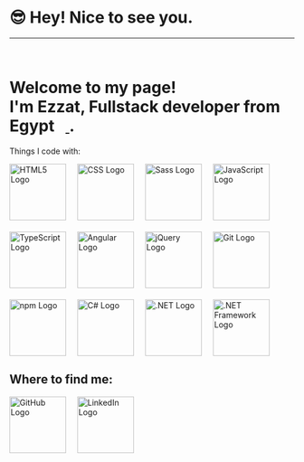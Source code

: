 <!DOCTYPE html>
<html lang="en">
<head>
    <meta charset="UTF-8">
    <meta name="viewport" content="width=device-width, initial-scale=1.0">
    <title>My Page</title>
</head>
<body>
    <h1>😎 Hey! Nice to see you.</h1>
    <hr><br>
    <h1 dir="auto">
        Welcome to my page! <br> 
        I'm Ezzat, Fullstack developer from <b>Egypt</b> 
        <a target="_blank" rel="noopener noreferrer nofollow" href="https://user-images.githubusercontent.com/83455664/225403988-340d0316-8339-416d-8f0d-6ea469eb7e10.png">
            <img src="https://user-images.githubusercontent.com/83455664/225403988-340d0316-8339-416d-8f0d-6ea469eb7e10.png" width="13" style="max-width: 100%;">
        </a><b></b>.
    </h1>
    <p>Things I code with:</p>
    <div style="display: flex; flex-wrap: wrap; gap: 20px;">
        <a href="https://developer.mozilla.org/en-US/docs/Web/Guide/HTML/HTML5" target="_blank" style="display: inline-block;">
            <img src="https://upload.wikimedia.org/wikipedia/commons/6/61/HTML5_logo_and_wordmark.svg" alt="HTML5 Logo" style="width: 100px; height: 100px; object-fit: contain;">
        </a>
        <a href="https://developer.mozilla.org/en-US/docs/Web/CSS" target="_blank" style="display: inline-block;">
            <img src="https://upload.wikimedia.org/wikipedia/commons/d/d5/CSS3_logo_and_wordmark.svg" alt="CSS Logo" style="width: 100px; height: 100px; object-fit: contain;">
        </a>
        <a href="https://sass-lang.com/" target="_blank" style="display: inline-block;">
            <img src="https://upload.wikimedia.org/wikipedia/commons/9/96/Sass_Logo_Color.svg" alt="Sass Logo" style="width: 100px; height: 100px; object-fit: contain;">
        </a>
        <a href="https://developer.mozilla.org/en-US/docs/Web/JavaScript" target="_blank" style="display: inline-block;">
            <img src="https://upload.wikimedia.org/wikipedia/commons/6/6a/JavaScript-logo.png" alt="JavaScript Logo" style="width: 100px; height: 100px; object-fit: contain;">
        </a>
        <a href="https://www.typescriptlang.org/" target="_blank" style="display: inline-block;">
            <img src="https://upload.wikimedia.org/wikipedia/commons/4/4c/Typescript_logo_2020.svg" alt="TypeScript Logo" style="width: 100px; height: 100px; object-fit: contain;">
        </a>
        <a href="https://angular.io/" target="_blank" style="display: inline-block;">
            <img src="https://upload.wikimedia.org/wikipedia/commons/c/cf/Angular_full_color_logo.svg" alt="Angular Logo" style="width: 100px; height: 100px; object-fit: contain;">
        </a>
        <a href="https://jquery.com/" target="_blank" style="display: inline-block;">
            <img src="https://upload.wikimedia.org/wikipedia/en/9/9e/JQuery_logo.svg" alt="jQuery Logo" style="width: 100px; height: 100px; object-fit: contain;">
        </a>
        <a href="https://git-scm.com/" target="_blank" style="display: inline-block;">
            <img src="https://upload.wikimedia.org/wikipedia/commons/e/e0/Git-logo.svg" alt="Git Logo" style="width: 100px; height: 100px; object-fit: contain;">
        </a>
        <a href="https://www.npmjs.com/" target="_blank" style="display: inline-block;">
            <img src="https://upload.wikimedia.org/wikipedia/commons/d/db/Npm-logo.svg" alt="npm Logo" style="width: 100px; height: 100px; object-fit: contain;">
        </a>
        <a href="https://docs.microsoft.com/en-us/dotnet/csharp/" target="_blank" style="display: inline-block;">
            <img src="https://upload.wikimedia.org/wikipedia/commons/4/4f/Csharp_Logo.png" alt="C# Logo" style="width: 100px; height: 100px; object-fit: contain;">
        </a>
        <a href="https://dotnet.microsoft.com/" target="_blank" style="display: inline-block;">
            <img src="https://upload.wikimedia.org/wikipedia/commons/e/ee/.NET_Core_Logo.svg" alt=".NET Logo" style="width: 100px; height: 100px; object-fit: contain;">
        </a>
        <a href="https://docs.microsoft.com/en-us/dotnet/framework/" target="_blank" style="display: inline-block;">
            <img src="https://upload.wikimedia.org/wikipedia/commons/0/0e/Microsoft_.NET_logo.png" alt=".NET Framework Logo" style="width: 100px; height: 100px; object-fit: contain;">
        </a>
    </div>
    <h2>Where to find me:</h2>
    <div style="display: flex; flex-wrap: wrap; gap: 20px;">
        <a href="https://github.com/EzzatAhmed" target="_blank" style="display: inline-block;">
            <img src="https://upload.wikimedia.org/wikipedia/commons/9/91/Octicons-mark-github.svg" alt="GitHub Logo" style="width: 100px; height: 100px; object-fit: contain;">
        </a>
        <a href="https://www.linkedin.com/in/ezzat-ahmed-7b3b89288/" target="_blank" style="display: inline-block;">
            <img src="https://upload.wikimedia.org/wikipedia/commons/8/81/LinkedIn_icon.svg" alt="LinkedIn Logo" style="width: 100px; height: 100px; object-fit: contain;">
        </a>
    </div>
    <br>
</body>
</html>
